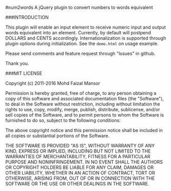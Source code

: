 #num2words
A jQuery plugin to convert numbers to words equivalent

###INTRODUCTION

This plugin will enable an input element to receive numeric input and output words equivalent into an element. Currently, by default will postpend DOLLARS and CENTS accordingly. Internationalization is supported through
plugin options during initialization. See the ```demo.html``` on usage example.

Please send comments and feature request through "Issues" in github.

Thank you.

###MIT LICENSE

Copyright (c) 2011-2016 Mohd Faizal Mansor

Permission is hereby granted, free of charge, to any person obtaining a copy of
this software and associated documentation files (the "Software"), to deal in
the Software without restriction, including without limitation the rights to
use, copy, modify, merge, publish, distribute, sublicense, and/or sell copies
of the Software, and to permit persons to whom the Software is furnished to do
so, subject to the following conditions:

The above copyright notice and this permission notice shall be included in all
copies or substantial portions of the Software.

THE SOFTWARE IS PROVIDED "AS IS", WITHOUT WARRANTY OF ANY KIND, EXPRESS OR
IMPLIED, INCLUDING BUT NOT LIMITED TO THE WARRANTIES OF MERCHANTABILITY,
FITNESS FOR A PARTICULAR PURPOSE AND NONINFRINGEMENT. IN NO EVENT SHALL THE
AUTHORS OR COPYRIGHT HOLDERS BE LIABLE FOR ANY CLAIM, DAMAGES OR OTHER
LIABILITY, WHETHER IN AN ACTION OF CONTRACT, TORT OR OTHERWISE, ARISING FROM,
OUT OF OR IN CONNECTION WITH THE SOFTWARE OR THE USE OR OTHER DEALINGS IN THE
SOFTWARE.
